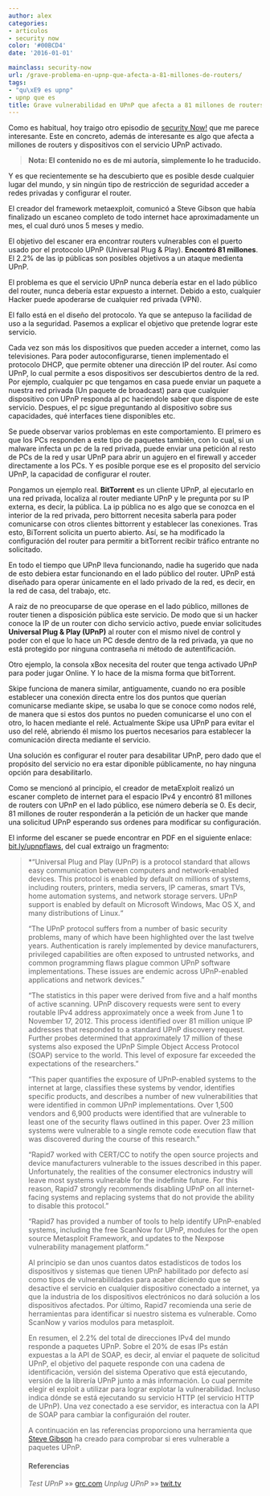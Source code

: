 ```yaml
---
author: alex
categories:
- articulos
- security now
color: '#00BCD4'
date: '2016-01-01'

mainclass: security-now
url: /grave-problema-en-upnp-que-afecta-a-81-millones-de-routers/
tags:
- "qu\xE9 es upnp"
- upnp que es
title: Grave vulnerabilidad en UPnP que afecta a 81 millones de routers
---
```


<amp-img on="tap:lightbox1" role="button" tabindex="0" layout="responsive" src="/img/2013/02/alert-300x300.jpeg" alt="alert" width="300px" height="300px" />

Como es habitual, hoy traigo otro episodio de [security Now!][1] que me parece interesante. Este en concreto, además de interesante es algo que afecta a millones de routers y dispositivos con el servicio UPnP activado.

> **Nota: El contenido no es de mi autoría, simplemente lo he traducido.**

Y es que recientemente se ha descubierto que es posible desde cualquier lugar del mundo, y sin ningún tipo de restricción de seguridad acceder a redes privadas y configurar el router.

El creador del framework metaexploit, comunicó a Steve Gibson que había finalizado un escaneo completo de todo internet hace aproximadamente un mes, el cual duró unos 5 meses y medio.

El objetivo del escaner era encontrar routers vulnerables con el puerto usado por el protocolo UPnP (Universal Plug & Play). **Encontró 81 millones**. El 2.2% de las ip públicas son posibles objetivos a un ataque medienta UPnP.

El problema es que el servicio UPnP nunca debería estar en el lado público del router, nunca debería estar expuesto a internet. Debido a esto, cualquier Hacker puede apoderarse de cualquier red privada (VPN).

El fallo está en el diseño del protocolo. Ya que se antepuso la facilidad de uso a la seguridad. Pasemos a explicar el objetivo que pretende lograr este servicio.

<!--more--><!--ad-->


Cada vez son más los dispositivos que pueden acceder a internet, como las televisiones. Para poder autoconfigurarse, tienen implementado el protocolo DHCP, que permite obtener una dirección IP del router. Así como UPnP, lo cual permite a esos dispositivos ser descubiertos dentro de la red. Por ejemplo, cualquier pc que tengamos en casa puede enviar un paquete a nuestra red privada (Un paquete de broadcast) para que cualquier dispositivo con UPnP responda al pc haciendole saber que dispone de este servicio. Despues, el pc sigue preguntando al dispositivo sobre sus capacidades, qué interfaces tiene disponibles etc.

Se puede observar varios problemas en este comportamiento. El primero es que los PCs responden a este tipo de paquetes también, con lo cual, si un malware infecta un pc de la red privada, puede enviar una petición al resto de PCs de la red y usar UPnP para abrir un agujero en el firewall y acceder directamente a los PCs. Y es posible porque ese es el proposito del servicio UPnP, la capacidad de configurar el router.

Pongamos un ejemplo real. **BitTorrent** es un cliente UPnP, al ejecutarlo en una red privada, localiza al router mediante UPnP y le pregunta por su IP externa, es decir, la pública. La ip pública no es algo que se conozca en el interior de la red privada, pero bittorrent necesita saberla para poder comunicarse con otros clientes bittorrent y establecer las conexiones. Tras esto, BiTorrent solicita un puerto abierto. Así, se ha modificado la configuración del router para permitir a bitTorrent recibir tráfico entrante no solicitado.

En todo el tiempo que UPnP lleva funcionando, nadie ha sugerido que nada de esto debiera estar funcionando en el lado público del router. UPnP está diseñado para operar únicamente en el lado privado de la red, es decir, en la red de casa, del trabajo, etc.

A raiz de no preocuparse de que operase en el lado público, millones de router tienen a disposición pública este servicio. De modo que si un hacker conoce la IP de un router con dicho servicio activo, puede enviar solicitudes **Universal Plug & Play (UPnP)** al router con el mismo nivel de control y poder con el que lo hace un PC desde dentro de la red privada, ya que no está protegido por ninguna contraseña ni método de autentificación.

Otro ejemplo, la consola xBox necesita del router que tenga activado UPnP para poder jugar Online. Y lo hace de la misma forma que bitTorrent.

Skipe funciona de manera similar, antiguamente, cuando no era posible establecer una conexión directa entre los dos puntos que querían comunicarse mediante skipe, se usaba lo que se conoce como nodos relé, de manera que si estos dos puntos no pueden comunicarse el uno con el otro, lo hacen mediante el relé. Actualmente Skipe usa UPnP para evitar el uso del relé, abriendo él mismo los puertos necesarios para establecer la comunicación directa mediante el servicio.

Una solución es configurar el router para desabilitar UPnP, pero dado que el propósito del servicio no era estar diponible públicamente, no hay ninguna opción para desabilitarlo.

Como se mencionó al principio, el creador de metaExploit realizó un escaner completo de internet para el espacio IPv4 y encontró 81 millones de routers con UPnP en el lado público, ese número debería se 0. Es decir, 81 millones de router responderán a la petición de un hacker que mande una solicitud UPnP esperando sus ordenes para modificar su configuración.

El informe del escaner se puede encontrar en PDF en el siguiente enlace: <a href="bit.ly/upnpflaws" target="_blank">bit.ly/upnpflaws</a>, del cual extraigo un fragmento:

> *“Universal Plug and Play (UPnP) is a protocol standard that allows easy communication
> between computers and network-enabled devices. This protocol is enabled by default on
> millions of systems, including routers, printers, media servers, IP cameras, smart TVs, home
> automation systems, and network storage servers. UPnP support is enabled by default on
> Microsoft Windows, Mac OS X, and many distributions of Linux.“
>
> “The UPnP protocol suffers from a number of basic security problems, many of which have
> been highlighted over the last twelve years. Authentication is rarely implemented by device
> manufacturers, privileged capabilities are often exposed to untrusted networks, and common
> programming flaws plague common UPnP software implementations. These issues are
> endemic across UPnP-enabled applications and network devices.”
>
> “The statistics in this paper were derived from five and a half months of active scanning. UPnP
> discovery requests were sent to every routable IPv4 address approximately once a week from
> June 1 to November 17, 2012. This process identified over 81 million unique IP addresses that
> responded to a standard UPnP discovery request. Further probes determined that
> approximately 17 million of these systems also exposed the UPnP Simple Object Access
> Protocol (SOAP) service to the world. This level of exposure far exceeded the expectations of
> the researchers.”
>
> “This paper quantifies the exposure of UPnP-enabled systems to the internet at large,
> classifies these systems by vendor, identifies specific products, and describes a number of
> new vulnerabilities that were identified in common UPnP implementations. Over 1,500
> vendors and 6,900 products were identified that are vulnerable to least one of the security
> flaws outlined in this paper. Over 23 million systems were vulnerable to a single remote code
> execution flaw that was discovered during the course of this research.”
>
> “Rapid7 worked with CERT/CC to notify the open source projects and device manufacturers
> vulnerable to the issues described in this paper. Unfortunately, the realities of the consumer
> electronics industry will leave most systems vulnerable for the indefinite future. For this
> reason, Rapid7 strongly recommends disabling UPnP on all internet-facing systems and
> replacing systems that do not provide the ability to disable this protocol.”
>
> “Rapid7 has provided a number of tools to help identify UPnP-enabled systems, including the
> free ScanNow for UPnP, modules for the open source Metasploit Framework, and updates to
> the Nexpose vulnerability management platform.”
>
> Al principio se dan unos cuantos datos estadísticos de todos los dispositivos y sistemas que tienen UPnP habilitado por defecto así como tipos de vulnerabilildades para acaber diciendo que se desactive el servicio en cualquier dispositivo conectado a internet, ya que la industria de los dispositivos electrónicos no dará solución a los dispositivos afectados. Por último, Rapid7 recomienda una serie de herramientas para identificar si nuestro sistema es vulnerable. Como ScanNow y varios modulos para metasploit.
>
> En resumen, el 2.2% del total de direcciones IPv4 del mundo responde a paquetes UPnP. Sobre el 20% de esas IPs están expuestas a la API de SOAP, es decir, al enviar el paquete de solicitud UPnP, el objetivo del paquete responde con una cadena de identificación, versión del sistema Operativo que está ejecutando, versión de la librería UPnP junto a más información. Lo cual permite elegir el exploit a utilizar para lograr explotar la vulnerabilidad. Incluso indica dónde se está ejecutando su servicio HTTP (el servicio HTTP de UPnP). Una vez conectado a ese servidor, es interactua con la API de SOAP para cambiar la configuraión del router.
>
> A continuación en las referencias proporciono una herramienta que <a href="http://www.grc.com/intro.htm" target="_blank">Steve Gibson</a> ha creado para comprobar si eres vulnerable a paquetes UPnP.
>
> #### Referencias
>
> *Test UPnP* »» <a href="https://www.grc.com/x/ne.dll?bh0bkyd2" target="_blank">grc.com</a>
> *Unplug UPnP* »» <a href="http://twit.tv/show/security-now/389" target="_blank">twit.tv</a>
>
>
>
>

 [1]: https://elbauldelprogramador.com/security-now/
